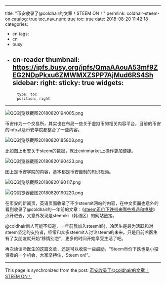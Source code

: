 
---
title: "币安收录了@coldhair的文章！STEEM ON！"
permlink: coldhair-steem-on
catalog: true
toc_nav_num: true
toc: true
date: 2018-08-20 11:42:18
categories:
- cn
tags:
- cn
- busy
- cn-reader
thumbnail: https://ipfs.busy.org/ipfs/QmaAAouA53mf9ZEG2NDpPkxu6ZMWMXZSPP7AjMud6RS4Sh
sidebar:
    right:
        sticky: true
widgets:
    -
        type: toc
        position: right
---


![QQ浏览器截图20180820194005.png](https://ipfs.busy.org/ipfs/QmaAAouA53mf9ZEG2NDpPkxu6ZMWMXZSPP7AjMud6RS4Sh)

币安作为一个交易所，其实也在布局一些关于虚拟币的相关内容平台，目前的币安的info以及币安学院都整合了一些内容。

![QQ浏览器截图20180820185808.png](https://ipfs.busy.org/ipfs/QmYGK4cdXgpnUmrBVkWm9ep63ju2qn7xhujpJpNfTu3i8e)

比如图上币安关于steem的数据，就比coinmarket上操作更加便捷。

![QQ浏览器截图20180820190423.png](https://ipfs.busy.org/ipfs/QmeabjGrejg91tZ5AxudoPvRzzXrTA3wHVNUg824HuqPMP)

图上是币安学院的内容，基本都是币安自制的知识视频。

![QQ浏览器截图20180820190117.png](https://ipfs.busy.org/ipfs/QmZMMnJoKws56nQRrVFoipLe5iuD5SRrGmPKCtmUG5RNjX)

![QQ浏览器截图20180820190220.png](https://ipfs.busy.org/ipfs/QmV63PNjy8mW1sY7dVGZzbM4Da27X9AMxoC7c9Tf1kcpDK)

在币安的新闻页，英语页面收录了不少steemit网站的内容，在中文页面也意外的看到收录了@coldhair的一年前的文章：《[steem币价下跌带来哪些机遇和挑战](https://steemit.com/cn/@coldhair/3nabej-steem)》点开进去，又意外发现是steemkr（韩语区）的网站链接。

@coldhair新人可能不知道，一年前我加入steemit时，冷医生是最为活跃和对steem坚定的支持者，经常和众多steemit人讨论steem的未来。只是目前冷医生有了女朋友就开始“移情别恋”，更多的时间开始享受生活了吧。

再次读读冷医生的这篇文章，还是可以收获一些鼓励，“Steem币价下跌也是小投资者的一个机会，大家坚持住，Steem on!”。

- - -

This page is synchronized from the post: [币安收录了@coldhair的文章！STEEM ON！](https://steemit.com/@yellowbird/coldhair-steem-on)
